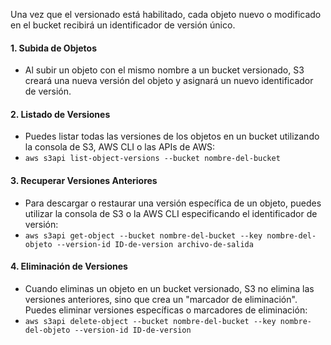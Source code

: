 Una vez que el versionado está habilitado, cada objeto nuevo o modificado en el bucket recibirá un identificador de versión único.

#### 1. Subida de Objetos

- Al subir un objeto con el mismo nombre a un bucket versionado, S3 creará una nueva versión del objeto y asignará un nuevo identificador de versión.

#### 2. Listado de Versiones

- Puedes listar todas las versiones de los objetos en un bucket utilizando la consola de S3, AWS CLI o las APIs de AWS:
- `aws s3api list-object-versions --bucket nombre-del-bucket`

#### 3. Recuperar Versiones Anteriores

- Para descargar o restaurar una versión específica de un objeto, puedes utilizar la consola de S3 o la AWS CLI especificando el identificador de versión:
- `aws s3api get-object --bucket nombre-del-bucket --key nombre-del-objeto --version-id ID-de-version archivo-de-salida`

#### 4. Eliminación de Versiones

- Cuando eliminas un objeto en un bucket versionado, S3 no elimina las versiones anteriores, sino que crea un "marcador de eliminación". Puedes eliminar versiones específicas o marcadores de eliminación:
- `aws s3api delete-object --bucket nombre-del-bucket --key nombre-del-objeto --version-id ID-de-version`